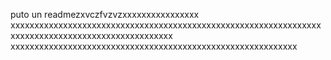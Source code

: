 puto un readmezxvczfvzvzxxxxxxxxxxxxxxxx
xxxxxxxxxxxxxxxxxxxxxxxxxxxxxxxxxxxxxxxxxxxxxxxxxxxxxxxxxxxxxxxxxxxxxxxxxxxxxxxxxxxxxxxxxxxxxxxxxxx
xxxxxxxxxxxxxxxxxxxxxxxxxxxxxxxxxxxxxxxxxxxxxxxxxxxxxxxxxxxx